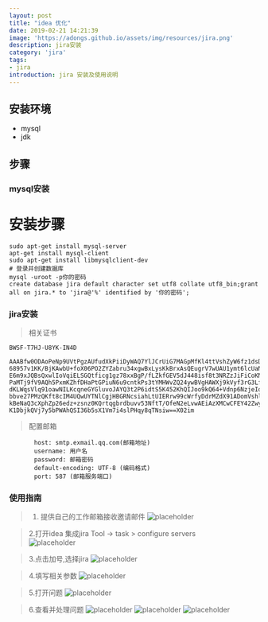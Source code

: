 ```yaml
---
layout: post
title: "idea 优化"
date: 2019-02-21 14:21:39
image: 'https://adongs.github.io/assets/img/resources/jira.png'
description: jira安装
category: 'jira'
tags:
- jira
introduction: jira 安装及使用说明
---
```


## 安装环境

- mysql
- jdk 

## 步骤

### mysql安装

# 安装步骤
```shell
sudo apt-get install mysql-server
apt-get install mysql-client
sudo apt-get install libmysqlclient-dev
# 登录并创建数据库
mysql -uroot -p你的密码
create database jira default character set utf8 collate utf8_bin;grant all on jira.* to 'jira@'%' identified by '你的密码'; 
```

### jira安装

> 相关证书

```
BWSF-T7HJ-U8YK-IN4D

AAABfw0ODAoPeNp9UVtPgzAUfudXkPiiDyWAQ7YlJCrUiG7MAGpMfKl4ttVshZyW6fz1dsDibVvSl
68957v1KK/BjKAwbU+foX06PO2ZYZabru34xgwBxLysKkBrxAsQEugrV7wUAU1ymt6lcUaNpF6+A
E6m9xJQBsQxwlIoVqiELSGQtficg1gz78xxBgP/fLZkfGEV5dJ448isf8t3NRZzJiFiCoKNC+K4x
PaMTj9fV9AQh5PxmKZhfDHaPtGPiuN6u9cntkPs3tYMHWvZQ24ywBVgHAWXj9kVyf3rG3Lff7olc
dKLWqsVlq91oawNILKcqneGYGluvoJAYQ3t2P6idtS5K452KhQIJoo9kQ64+Vdnp6NzjeIoowkZO
bbve27PMzQKft8cIM4UQwUYTNlCgjHBGRNcsiahLtUIERrw99cWrfyDdrMZdX91ADomVshlV18Es
kBeNaQ3cXphZp26edz+zsnz0KQrtqgbrdbuvv53NftT/OfeN2eLvwAEiAzXMCwCFEY42Zwy1r20x
K1DbjkQVj7y5bPWAhQSI36b5sX1Vm7i4slPHqy8qTNsiw==X02im
```

> 配置邮箱

```
       host: smtp.exmail.qq.com(邮箱地址)
       username: 用户名
       password: 邮箱密码
       default-encoding: UTF-8 (编码格式)
       port: 587 (邮箱服务端口)

```


### 使用指南

> 1. 提供自己的工作邮箱接收邀请邮件
![placeholder](https://adongs.github.io/assets/img/blog/jira/1.png "jira")

> 2.打开idea   集成jira  Tool -> task > configure servers  
![placeholder](https://adongs.github.io/assets/img/blog/jira/2.png "jira")

> 3.点击加号,选择jira
![placeholder](https://adongs.github.io/assets/img/blog/jira/3.png "jira")

> 4.填写相关参数
![placeholder](https://adongs.github.io/assets/img/blog/jira/4.png "jira")

> 5.打开问题
![placeholder](https://adongs.github.io/assets/img/blog/jira/8.png "jira")

> 6.查看并处理问题
![placeholder](https://adongs.github.io/assets/img/blog/jira/5.png "jira")
![placeholder](https://adongs.github.io/assets/img/blog/jira/6.png "jira")
![placeholder](https://adongs.github.io/assets/img/blog/jira/7.png "jira")


